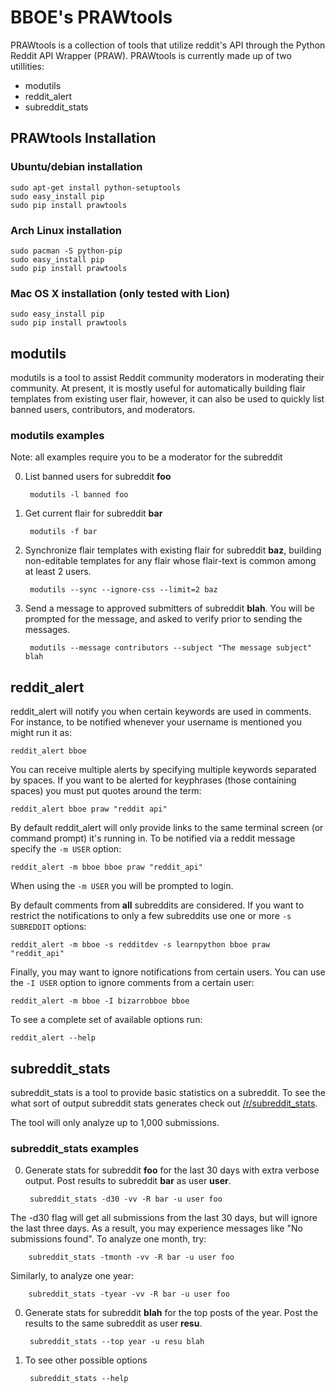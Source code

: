 # BBOE's PRAWtools

PRAWtools is a collection of tools that utilize reddit's API through the Python
Reddit API Wrapper (PRAW). PRAWtools is currently made up of two utillities:

* modutils
* reddit_alert
* subreddit_stats

## PRAWtools Installation

### Ubuntu/debian installation

    sudo apt-get install python-setuptools
    sudo easy_install pip
    sudo pip install prawtools

### Arch Linux installation
    sudo pacman -S python-pip
    sudo easy_install pip
    sudo pip install prawtools

### Mac OS X installation (only tested with Lion)

    sudo easy_install pip
    sudo pip install prawtools


## modutils

modutils is a tool to assist Reddit community moderators in moderating
their community. At present, it is mostly useful for automatically building
flair templates from existing user flair, however, it can also be used to
quickly list banned users, contributors, and moderators.

### modutils examples

Note: all examples require you to be a moderator for the subreddit

0. List banned users for subreddit __foo__

        modutils -l banned foo

0. Get current flair for subreddit __bar__

        modutils -f bar

0. Synchronize flair templates with existing flair for subreddit __baz__,
building non-editable templates for any flair whose flair-text is common among
at least 2 users.

        modutils --sync --ignore-css --limit=2 baz

0. Send a message to approved submitters of subreddit __blah__. You will be
prompted for the message, and asked to verify prior to sending the messages.

        modutils --message contributors --subject "The message subject" blah


## reddit_alert

reddit_alert will notify you when certain keywords are used in comments. For
instance, to be notified whenever your username is mentioned you might run it
as:

    reddit_alert bboe

You can receive multiple alerts by specifying multiple keywords separated by
spaces. If you want to be alerted for keyphrases (those containing spaces) you
must put quotes around the term:

    reddit_alert bboe praw "reddit api"

By default reddit_alert will only provide links to the same terminal screen (or
command prompt) it's running in. To be notified via a reddit message specify
the `-m USER` option:

    reddit_alert -m bboe bboe praw "reddit_api"

When using the `-m USER` you will be prompted to login.

By default comments from __all__ subreddits are considered. If you want to
restrict the notifications to only a few subreddits use one or more `-s
SUBREDDIT` options:

    reddit_alert -m bboe -s redditdev -s learnpython bboe praw "reddit_api"

Finally, you may want to ignore notifications from certain users. You can use
the `-I USER` option to ignore comments from a certain user:

    reddit_alert -m bboe -I bizarrobboe bboe

To see a complete set of available options run:

    reddit_alert --help


## subreddit_stats

subreddit_stats is a tool to provide basic statistics on a subreddit.
To see the what sort of output subreddit stats generates check out
[/r/subreddit_stats](http://www.reddit.com/r/subreddit_stats).

The tool will only analyze up to 1,000 submissions.


### subreddit_stats examples

0. Generate stats for subreddit __foo__ for the last 30 days with extra
verbose output. Post results to subreddit __bar__ as user __user__.

        subreddit_stats -d30 -vv -R bar -u user foo
        
 The -d30 flag will get all submissions from the last 30 days, but will ignore the 
last three days. As a result, you may experience messages like "No submissions 
found". To analyze one month, try:

        subreddit_stats -tmonth -vv -R bar -u user foo
        
 Similarly, to analyze one year:

        subreddit_stats -tyear -vv -R bar -u user foo

0. Generate stats for subreddit __blah__ for the top posts of the year. Post
the results to the same subreddit as user __resu__.

        subreddit_stats --top year -u resu blah

0. To see other possible options

        subreddit_stats --help
